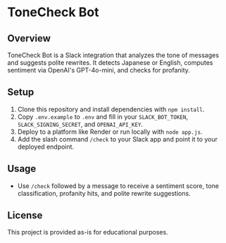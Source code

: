 # ToneCheck Bot  

## Overview  
ToneCheck Bot is a Slack integration that analyzes the tone of messages and suggests polite rewrites. It detects Japanese or English, computes sentiment via OpenAI's GPT-4o-mini, and checks for profanity.  

## Setup  
1. Clone this repository and install dependencies with `npm install`.  
2. Copy `.env.example` to `.env` and fill in your `SLACK_BOT_TOKEN`, `SLACK_SIGNING_SECRET`, and `OPENAI_API_KEY`.  
3. Deploy to a platform like Render or run locally with `node app.js`.  
4. Add the slash command `/check` to your Slack app and point it to your deployed endpoint.  

## Usage  
- Use `/check` followed by a message to receive a sentiment score, tone classification, profanity hits, and polite rewrite suggestions.  

## License  
This project is provided as-is for educational purposes.
